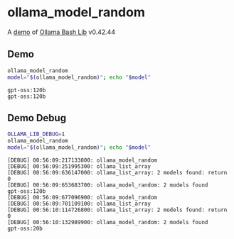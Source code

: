 # ollama_model_random

A [demo](../README.md#demos) of [Ollama Bash Lib](https://github.com/attogram/ollama-bash-lib) v0.42.44

## Demo

```bash
ollama_model_random
model="$(ollama_model_random)"; echo "$model"
```
```
gpt-oss:120b
gpt-oss:120b
```

## Demo Debug

```bash
OLLAMA_LIB_DEBUG=1
ollama_model_random
model="$(ollama_model_random)"; echo "$model"
```
```
[DEBUG] 00:56:09:217133800: ollama_model_random
[DEBUG] 00:56:09:251995300: ollama_list_array
[DEBUG] 00:56:09:636147000: ollama_list_array: 2 models found: return 0
[DEBUG] 00:56:09:653683700: ollama_model_random: 2 models found
gpt-oss:120b
[DEBUG] 00:56:09:677096900: ollama_model_random
[DEBUG] 00:56:09:701109100: ollama_list_array
[DEBUG] 00:56:10:114726800: ollama_list_array: 2 models found: return 0
[DEBUG] 00:56:10:132989900: ollama_model_random: 2 models found
gpt-oss:20b
```
